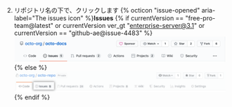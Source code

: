 2. リポジトリ名の下で、クリックします
{% octicon "issue-opened" aria-label="The issues icon" %}**Issues**
   {% if currentVersion == "free-pro-team@latest" or currentVersion ver_gt "enterprise-server@3.1" or currentVersion == "github-ae@issue-4483" %}
   ![Issueタブ](/assets/images/help/repository/repo-tabs-issues.png){% else %}
![Issues tab](/assets/images/enterprise/3.1/help/repository/repo-tabs-issues.png){% endif %}

